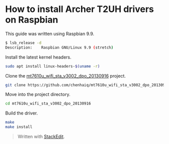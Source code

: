 # How to install Archer T2UH drivers on Raspbian

This guide was written using Raspbian 9.9.

```sh
$ lsb_release -d
Description:	Raspbian GNU/Linux 9.9 (stretch)
```

Install the latest kernel headers.

```sh
sudo apt install linux-headers-$(uname -r)
```

Clone the [mt7610u_wifi_sta_v3002_dpo_20130916](https://github.com/chenhaiq/mt7610u_wifi_sta_v3002_dpo_20130916) project.

```sh
git clone https://github.com/chenhaiq/mt7610u_wifi_sta_v3002_dpo_20130916
```

Move into the project directory.

```sh
cd mt7610u_wifi_sta_v3002_dpo_20130916
```

Build the driver.

```sh
make
make install
```


> Written with [StackEdit](https://stackedit.io/).
<!--stackedit_data:
eyJoaXN0b3J5IjpbMTg1Mjg2NTA1NiwxNjIzMDk1ODYzLDcxND
Y0NzQ1OSwtNDMyMzM2ODcyXX0=
-->